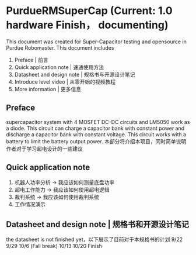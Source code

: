 # PurdueRMSuperCap (Current: 1.0 hardware Finish， documenting) 
This document was created for Super-Capacitor testing and opensource in Purdue Robomaster. This document includes  
1. Preface | 前言
2. Quick application note | 速通使用方法
3. Datasheet and design note | 规格书与开源设计笔记
4. Introduce level video | 从零开始的视频教程
5. More information | 更多信息

## Preface
supercapacitor system with 4 MOSFET DC-DC circuits and LM5050 work as a diode. This circuit can charge a capacitor bank with constant power and discharge a capacitor bank with constant voltage. This circuit works with a battery to limit the battery output power. 
本部分将介绍本项目，同时简单说明作者对于学习超电设计的一些建议

## Quick application note  
1. 机器人功率分析 -> 我应该如何测量底盘功率
2. 超电工作能力 -> 我应该如何使用超电逻辑
3. 裁判系统 -> 我应该如何使用裁判系统
4. 工作情况演示

## Datasheet and design note | 规格书和开源设计笔记
the datasheet is not finished yet，以下展示了目前对于本规格书的计划
9/22
9/29
10/6 (Fall break)
10/13
10/20 Finish
